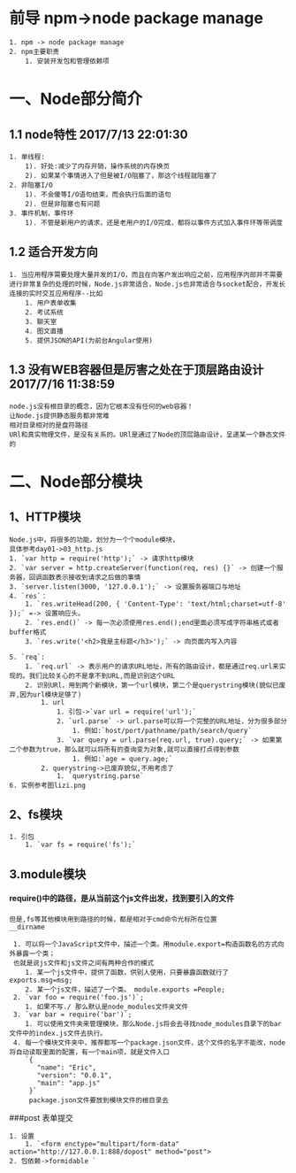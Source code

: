 # 前导 npm->node package manage
	
	1. npm -> node package manage
	2. npm主要职责
		1. 安装开发包和管理依赖项

# 一、Node部分简介

## 1.1 node特性 2017/7/13 22:01:30 

	1. 单线程:
		1). 好处:减少了内存开销，操作系统的内存换页
		2). 如果某个事情进入了但是被I/O阻塞了，那这个线程就阻塞了
	2. 非阻塞I/O
		1). 不会傻等I/O语句结束，而会执行后面的语句
		2). 但是非阻塞也有问题
	3. 事件机制，事件环
		1). 不管是新用户的请求，还是老用户的I/O完成，都将以事件方式加入事件环等带调度  
		
## 1.2 适合开发方向

	1. 当应用程序需要处理大量并发的I/O，而且在向客户发出响应之前，应用程序内部并不需要进行非常复杂的处理的时候，Node.js非常适合，Node.js也非常适合与socket配合，开发长连接的实时交互应用程序--比如
		1. 用户表单收集
		2. 考试系统
		3. 聊天室
		4. 图文直播
		5. 提供JSON的API(为前台Angular使用)

## 1.3 没有WEB容器但是厉害之处在于顶层路由设计2017/7/16 11:38:59
	
	node.js没有根目录的概念，因为它根本没有任何的web容器！
	让Node.js提供静态服务都非常难
	相对目录相对的是盘符路径 
	URl和真实物理文件，是没有关系的。URl是通过了Node的顶层路由设计，呈递某一个静态文件的
# 二、Node部分模块
## 1、HTTP模块

	Node.js中，将很多的功能，划分为一个个module模块，
	具体参考day01->03_http.js
	1. `var http = require('http');` -> 请求http模块
	2. `var server = http.createServer(function(req, res) {}` -> 创建一个服务器，回调函数表示接收到请求之后做的事情
	3. `server.listen(3000, '127.0.0.1');` -> 设置服务器端口与地址
	4. `res`：
		1. `res.writeHead(200, { 'Content-Type': 'text/html;charset=utf-8' });` =-> 设置响应头。
		2. `res.end()` -> 每一次必须使用res.end();end里面必须写成字符串格式或者buffer格式
		3. `res.write('<h2>我是主标题</h3>');` -> 向页面内写入内容
		
	5. `req`: 
		1. `req.url` -> 表示用户的请求URL地址，所有的路由设计，都是通过req.url来实现的。我们比较关心的不是拿不到URL,而是识别这个URL
		2. 识别URl，用到两个新模块，第一个url模块，第二个是querystring模块(貌似已废弃,因为url模块足够了)
			1. url
				1. 引包->`var url = require('url');`
				2. `url.parse` -> url.parse可以将一个完整的URL地址，分为很多部分
					1. 例如:`host/port/pathname/path/search/query`
				3. `var query = url.parse(req.url, true).query;` -> 如果第二个参数为true，那么就可以将所有的查询变为对象,就可以直接打点得到参数
					1. 例如:`age = query.age;`
			2. querystring->已废弃貌似,不用考虑了
				1. `querystring.parse`
	6. 实例参考图lizi.png

## 2、fs模块
	
	1. 引包
		1. `var fs = require('fs');`
		
## 3.module模块
    	
#### require()中的路径，是从当前这个js文件出发，找到要引入的文件
	
	但是,fs等其他模块用到路径的时候，都是相对于cmd命令光标所在位置
	__dirname

     1. 可以将一个JavaScript文件中，描述一个类。用module.export=构造函数名的方式向外暴露一个类；
     也就是说js文件和js文件之间有两种合作的模式
        1. 某一个js文件中，提供了函数，供别人使用，只要暴露函数就行了 exports.msg=msg;
        2. 某一个js文件，描述了一个类。 module.exports =People;
     2. `var foo = require('foo.js')`;
        1. 如果不写./ 那么默认是node_modules文件夹文件
     3. `var bar = require('bar')`;
        1. 可以使用文件夹来管理模块，那么Node.js将会去寻找node_modules目录下的bar文件中的index.js文件去执行。
     4. 每一个模块文件夹中，推荐都写一个package.json文件，这个文件的名字不能改，node将自动读取里面的配置，有一个main项，就是文件入口
        `{
           "name": "Eric",
           "version": "0.0.1",
           "main": "app.js"
         }`
         package.json文件要放到模块文件的根目录去

###post 表单提交
	
	1. 设置
		1. `<form enctype="multipart/form-data"  action="http://127.0.0.1:888/dopost" method="post">
	2. 包依赖->formidable `
